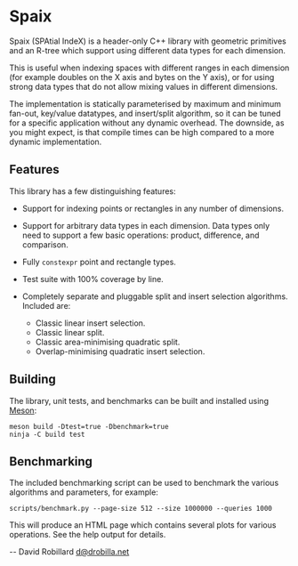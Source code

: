Spaix
=====

Spaix (SPAtial IndeX) is a header-only C++ library with geometric primitives
and an R-tree which support using different data types for each dimension.

This is useful when indexing spaces with different ranges in each dimension
(for example doubles on the X axis and bytes on the Y axis), or for using
strong data types that do not allow mixing values in different dimensions.

The implementation is statically parameterised by maximum and minimum fan-out,
key/value datatypes, and insert/split algorithm, so it can be tuned for a
specific application without any dynamic overhead.  The downside, as you might
expect, is that compile times can be high compared to a more dynamic
implementation.

Features
--------

This library has a few distinguishing features:

 * Support for indexing points or rectangles in any number of dimensions.

 * Support for arbitrary data types in each dimension.  Data types only need to
   support a few basic operations: product, difference, and comparison.

 * Fully `constexpr` point and rectangle types.

 * Test suite with 100% coverage by line.

 * Completely separate and pluggable split and insert selection algorithms.
   Included are:

   * Classic linear insert selection.
   * Classic linear split.
   * Classic area-minimising quadratic split.
   * Overlap-minimising quadratic insert selection.

Building
--------

The library, unit tests, and benchmarks can be built and installed using
[Meson](http://mesonbuild.com/):

    meson build -Dtest=true -Dbenchmark=true
    ninja -C build test

Benchmarking
------------

The included benchmarking script can be used to benchmark the various
algorithms and parameters, for example:

    scripts/benchmark.py --page-size 512 --size 1000000 --queries 1000

This will produce an HTML page which contains several plots for various
operations.  See the help output for details.

 -- David Robillard <d@drobilla.net>
